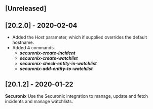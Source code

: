 ## [Unreleased]


## [20.2.0] - 2020-02-04
  - Added the *Host* parameter, which if supplied overrides the default hostname.
  - Added 4 commands.
    - ***securonix-create-incident***
    - ***securonix-create-watchlist***
    - ***securonix-check-entity-in-watchlist***
    - ***securonix-add-entity-to-watchlist***

## [20.1.2] - 2020-01-22
**Securonix**
Use the Securonix integration to manage, update and fetch incidents and manage watchlists.
